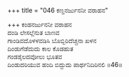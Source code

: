 +++
title = "046 ಕಣ್ಡನರ್ಜುನನೀ ವರಾಹನ"

+++
ಕಂಡನರ್ಜುನನೀ ವರಾಹನ  
ದಂಡಿ ಲೇಸಲ್ಲೆನುತ ಬಾಣವ  
ಗಾಂಡಿವದೊಳಳವಡಿಸಿ ಬೊಬ್ಬಿರಿದೆಚ್ಚನಾ ಖಳನ   
ದಿಂಡುಗೆಡೆದುದು ಕಾಲ ಕೊಡಹುತ  
ಗಂಡಶೈಲದವೋಲು ಭೂತವ  
ದಿಂಡುದರಿಯುವ ಹಂದಿ ಬಿದ್ದುದು ಪಾರ್ಥನಿದಿರಿನಲಿ      ॥46॥
